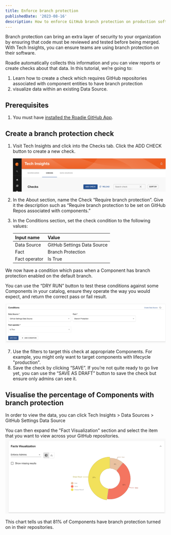 ```yaml
---
title: Enforce branch protection
publishedDate: '2023-08-16'
description: How to enforce GitHub branch protection on production software with Tech Insights.
---
```


Branch protection can bring an extra layer of security to your organization by ensuring that code must be reviewed and tested before being merged. With Tech Insights, you can ensure teams are using branch protection on their software.

Roadie automatically collects this information and you can view reports or create checks about that data.
In this tutorial, we’re going to:

1. Learn how to create a check which requires GitHub repositories associated with component entities to have branch protection  
2. visualize data within an existing Data Source.


## Prerequisites

1. You must have [installed the Roadie GitHub App](../../getting-started/install-github-app/).

## Create a branch protection check

1. Visit Tech Insights and click into the Checks tab. Click the ADD CHECK button to create a new check.

   ![](../track-docker-base-image-migration/add-check-button.png)

2. In the About section, name the Check “Require branch protection”. Give it the description such as “Require branch protection to be set on GitHub Repos associated with components.”

3. In the Conditions section, set the check condition to the following values:

    | Input name | Value |
    | --- | --- |
    | Data Source | GitHub Settings Data Source |
    | Fact | Branch Protection |
    | Fact operator | Is True |

  We now have a condition which pass when a Component has branch protection enabled on the default branch.
    
  You can use the “DRY RUN” button to test these conditions against some Components in your catalog, ensure they operate the way you would expect, and return the correct pass or fail result.
    
  ![compound-conditions.png](branch-protection-condition.png)

7. Use the filters to target this check at appropriate Components. For example, you might only want to target components with lifecycle "production". 
8. Save the check by clicking “SAVE”. If you’re not quite ready to go live yet, you can use the “SAVE AS DRAFT” button to save the check but ensure only admins can see it.


## Visualise the percentage of Components with branch protection

In order to view the data, you can click Tech Insights > Data Sources > GitHub Settings Data Source

You can then expand the "Fact Visualization" section and select the item that you want to view across your GitHub repositories.
![viz.png](./viz.png)

This chart tells us that 81% of Components have branch protection turned on in their repositories.
